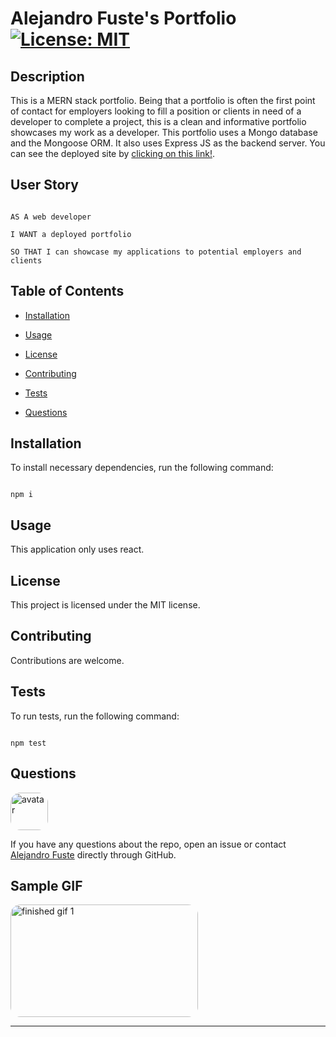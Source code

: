# Alejandro Fuste's Portfolio [![License: MIT](https://img.shields.io/badge/License-MIT-blue.svg)](https://opensource.org/licenses/MIT)



## Description 

This is a MERN stack portfolio. Being that a portfolio is often the first point of contact for employers looking to fill a position or clients in need of a developer to complete a project, this is a clean and informative portfolio showcases my work as a developer. This portfolio uses a Mongo database and the Mongoose ORM. It also uses Express JS as the backend server. You can see the deployed site by [clicking on this link!](https://af-react-portfolio.herokuapp.com/).

## User Story

```

AS A web developer

I WANT a deployed portfolio

SO THAT I can showcase my applications to potential employers and clients

```

## Table of Contents

* [Installation](#installation)

* [Usage](#usage)

* [License](#license)

* [Contributing](#contributing)

* [Tests](#tests)

* [Questions](#questions)

## Installation

To install necessary dependencies, run the following command:

```

npm i

```

## Usage

This application only uses react. 

## License

This project is licensed under the MIT license.

## Contributing

Contributions are welcome.

## Tests 

To run tests, run the following command:

```

npm test

```

## Questions

<img class="image" src="https://avatars2.githubusercontent.com/u/48495840?v=4" alt="avatar" style="border-radius: 16px" width="60"/>

If you have any questions about the repo, open an issue or contact [Alejandro Fuste](https://github.com/ZepCap) directly through GitHub.

## Sample GIF

<img src="./client/src/assets/portfolio.gif" alt="finished gif 1" style="border-radius: 16px" width="300" height="180"/>

---


